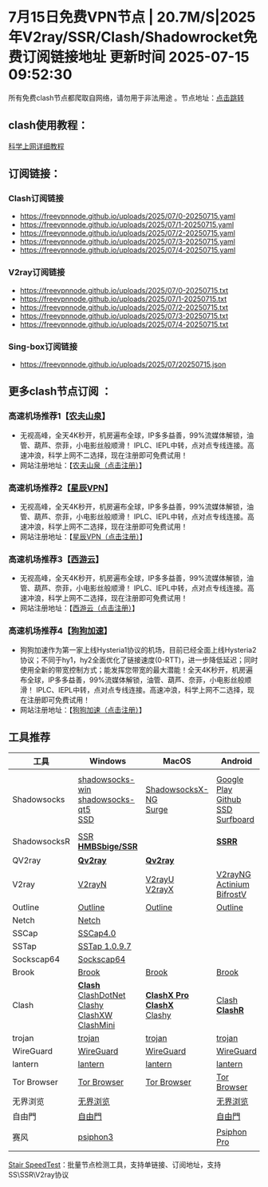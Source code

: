 # 7月15日免费VPN节点 | 20.7M/S|2025年V2ray/SSR/Clash/Shadowrocket免费订阅链接地址  更新时间 2025-07-15 09:52:30
所有免费clash节点都爬取自网络，请勿用于非法用途 。节点地址：<a href="https://freevpnnode.github.io" target="_blank">点击跳转</a>

## clash使用教程：

<a href="https://www.freeclashnode.com/client/" target="_blank">科学上网详细教程</a>

## 订阅链接：

### Clash订阅链接

- https://freevpnnode.github.io/uploads/2025/07/0-20250715.yaml
- https://freevpnnode.github.io/uploads/2025/07/1-20250715.yaml
- https://freevpnnode.github.io/uploads/2025/07/2-20250715.yaml
- https://freevpnnode.github.io/uploads/2025/07/3-20250715.yaml
- https://freevpnnode.github.io/uploads/2025/07/4-20250715.yaml

### V2ray订阅链接

- https://freevpnnode.github.io/uploads/2025/07/0-20250715.txt
- https://freevpnnode.github.io/uploads/2025/07/1-20250715.txt
- https://freevpnnode.github.io/uploads/2025/07/2-20250715.txt
- https://freevpnnode.github.io/uploads/2025/07/3-20250715.txt
- https://freevpnnode.github.io/uploads/2025/07/4-20250715.txt

### Sing-box订阅链接

- https://freevpnnode.github.io/uploads/2025/07/20250715.json

## 更多clash节点订阅 ：


### 高速机场推荐1【<a href="https://www.nfsq.us/#/register?code=UTg5SIHV" target="_blank">农夫山泉</a>】

- 无视高峰，全天4K秒开，机房遍布全球，IP多多益善，99%流媒体解锁，油管、葫芦、奈菲，小电影丝般顺滑！ IPLC、IEPL中转，点对点专线连接。高速冲浪，科学上网不二选择，现在注册即可免费试用！
- 网站注册地址：【<a href="https://www.nfsq.us/#/register?code=UTg5SIHV" target="_blank">农夫山泉（点击注册）</a>】



### 高速机场推荐2【<a href="https://11008866.xyz/#/register?code=6KO4Fpse" target="_blank">星辰VPN</a>】

- 无视高峰，全天4K秒开，机房遍布全球，IP多多益善，99%流媒体解锁，油管、葫芦、奈菲，小电影丝般顺滑！ IPLC、IEPL中转，点对点专线连接。高速冲浪，科学上网不二选择，现在注册即可免费试用！
- 网站注册地址：【<a href="https://11008866.xyz/#/register?code=6KO4Fpse" target="_blank">星辰VPN（点击注册）</a>】


### 高速机场推荐3【<a href="https://goudan.site/#/register?code=7WiPAwPs" target="_blank">西游云</a>】

- 无视高峰，全天4K秒开，机房遍布全球，IP多多益善，99%流媒体解锁，油管、葫芦、奈菲，小电影丝般顺滑！ IPLC、IEPL中转，点对点专线连接。高速冲浪，科学上网不二选择，现在注册即可免费试用！
- 网站注册地址：【<a href="https://goudan.site/#/register?code=7WiPAwPs" target="_blank">西游云（点击注册）</a>】


### 高速机场推荐4【<a href="https://login.dg5.biz/#/register?code=G6yPcu5e" target="_blank">狗狗加速</a>】

- 狗狗加速作为第一家上线Hysteria1协议的机场，目前已经全面上线Hysteria2协议；不同于hy1，hy2全面优化了链接速度(0-RTT)，进一步降低延迟；同时使用全新的带宽控制方式；能发挥您带宽的最大潜能！全天4K秒开，机房遍布全球，IP多多益善，99%流媒体解锁，油管、葫芦、奈菲，小电影丝般顺滑！ IPLC、IEPL中转，点对点专线连接。高速冲浪，科学上网不二选择，现在注册即可免费试用！
- 网站注册地址：【<a href="https://login.dg5.biz/#/register?code=G6yPcu5e" target="_blank">狗狗加速（点击注册）</a>】

## 工具推荐

| 工具         | Windows                                                      | MacOS                                                        | Android                                                      | IOS                                                          | 备注                                                |
| ------------ | ------------------------------------------------------------ | ------------------------------------------------------------ | ------------------------------------------------------------ | ------------------------------------------------------------ | :-------------------------------------------------- |
| Shadowsocks  | [shadowsocks-win](https://github.com/shadowsocks/shadowsocks-windows/releases) <br/>[shadowsocks-qt5](https://github.com/shadowsocks/shadowsocks-qt5/releases) <br/> [SSD](https://github.com/TheCGDF/SSD-Windows/releases) | [ShadowsocksX-NG](https://github.com/shadowsocks/ShadowsocksX-NG/releases) <br/> [Surge](https://nssurge.com/) | [Google Play](https://play.google.com/store/apps/details?id=com.github.shadowsocks) <br/>[Github](https://github.com/shadowsocks/shadowsocks-android/releases) <br/>[SSD](https://github.com/TheCGDF/SSD-Android/releases) <br/>[Surfboard](https://manual.getsurfboard.com/) | **[Shadowrocket](https://apps.apple.com/us/app/id932747118)** <br/>**[Surge4](https://apps.apple.com/us/app/id1442620678)**  <br/>[ShadowSocks](http://apt.thebigboss.org/onepackage.php?bundleid=com.linusyang.shadowsocks) <br/>**[QuantumultX](https://apps.apple.com/us/app/id1443988620)** | IOS工具下载需要用美区的AppleID                      |
| ShadowsocksR | [SSR](https://github.com/shadowsocksrr/shadowsocksr-csharp/releases)  <br/>**[HMBSbige/SSR](https://github.com/HMBSbige/ShadowsocksR-Windows/releases)** |                                                              | **[SSRR](https://github.com/shadowsocksrr/shadowsocksr-android/releases)** |                                                              |                                                     |
| QV2ray       | **[Qv2ray](https://github.com/Qv2ray/Qv2ray/releases)**      | **[Qv2ray](https://github.com/Qv2ray/Qv2ray/releases)**      |                                                              |                                                              | [官网](https://qv2ray.net/)                         |
| V2ray        | [V2rayN](https://github.com/2dust/v2rayN/releases)           | [V2rayU](https://github.com/yanue/V2rayU/releases) <br/>[V2rayX](https://github.com/Cenmrev/V2RayX/releases) | [V2rayNG](https://github.com/2dust/v2rayNG/releases) <br/>[Actinium](https://github.com/V2Ray-Android/Actinium/releases) <br/>[BifrostV](https://play.google.com/store/apps/details?id=com.github.dawndiy.bifrostv) | [kitsunebi](https://apps.apple.com/us/app/kitsunebi-proxy-utility/id1446584073) | [官网](https://www.v2ray.com/)                      |
| Outline      | [Outline](https://github.com/Jigsaw-Code/outline-client/releases) | [Outline](https://github.com/Jigsaw-Code/outline-client/releases) | [Outline](https://github.com/Jigsaw-Code/outline-client/releases) | [Outline](https://github.com/Jigsaw-Code/outline-client/releases) |                                                     |
| Netch        | [Netch](https://github.com/NetchX/Netch/releases)            |                                                              |                                                              |                                                              |                                                     |
| SSCap        | [SSCap4.0](https://www.sockscap64.com/forums/topic/sscap%E9%85%8D%E7%BD%AE%E6%95%99%E7%A8%8B/) |                                                              |                                                              |                                                              |                                                     |
| SSTap        | [SSTap 1.0.9.7](https://github.com/mayunbaba2/SSTap-beta-setup) |                                                              |                                                              |                                                              |                                                     |
| Sockscap64   | [Sockscap64](https://www.sockscap64.com/sockscap-64-free-download-zh-hans/) |                                                              |                                                              |                                                              |                                                     |
| Brook        | [Brook](https://github.com/txthinking/brook/releases)        | [Brook](https://github.com/txthinking/brook/releases)        | [Brook](https://github.com/txthinking/brook/releases)        | [Brook](https://github.com/txthinking/brook/releases)        |                                                     |
| Clash        | **[Clash](https://github.com/Fndroid/clash_for_windows_pkg/releases)**<br/>[ClashDotNet](https://github.com/ClashDotNetFramework/ClashDotNetFramework/releases)<br/>[Clashy](https://github.com/SpongeNobody/Clashy/releases)<br />[ClashXW](https://github.com/ysc3839/ClashXW/releases)<br />[ClashMini](https://github.com/MetaCubeX/Clash.Mini/releases) | **[ClashX Pro](https://install.appcenter.ms/users/clashx/apps/clashx-pro/distribution_groups/public)**<br/>**[ClashX](https://github.com/yichengchen/clashX/releases)**<br/>[Clashy](https://github.com/SpongeNobody/Clashy/releases) | [Clash](https://github.com/Kr328/ClashForAndroid/releases)   **[ClashR](https://github.com/BROBIRD/ClashForAndroid/releases)** |                                                              | [ClashR文档](https://docs.cfw.lbyczf.com/)          |
| trojan       | [trojan](https://github.com/trojan-gfw/trojan/releases)      | [trojan](https://github.com/trojan-gfw/trojan/releases)      | [trojan](https://github.com/trojan-gfw/igniter/releases)     |                                                              |                                                     |
| WireGuard    | [WireGuard](https://www.wireguard.com/install/)              | [WireGuard](https://www.wireguard.com/install/)              | [WireGuard](https://play.google.com/store/apps/details?id=com.wireguard.android) |                                                              |                                                     |
| lantern      | [lantern](https://getlantern.org/)                           | [lantern](https://getlantern.org/)                           | [lantern](https://getlantern.org/)                           |                                                              |                                                     |
| Tor Browser  | [Tor Browser](https://www.torproject.org/download/)          | [Tor Browser](https://www.torproject.org/download/)          | [Tor Browser](https://www.torproject.org/download/)          |                                                              | [官网](https://www.torproject.org/)                 |
| 无界浏览     | [无界浏览](http://www.wujieliulan.com/news.php)              |                                                              | [无界浏览](http://www.wujieliulan.com/news.php)              |                                                              |                                                     |
| 自由門       | [自由門](https://git.io/fgp)                                 |                                                              | [自由門](https://git.io/fgma)                                |                                                              |                                                     |
| 赛风         | [psiphon3](https://psiphon3.com/zh/download.html)            |                                                              | [Psiphon Pro](https://play.google.com/store/apps/details?id=com.psiphon3.subscription) | [Psiphon](https://itunes.apple.com/us/app/psiphon/id1276263909?ls=1&mt=8) | [用户指南](https://psiphon3.com/zh/user-guide.html) |



[Stair SpeedTest](https://github.com/tindy2013/stairspeedtest-reborn/releases)：批量节点检测工具，支持单链接、订阅地址，支持SS\SSR\V2ray协议


